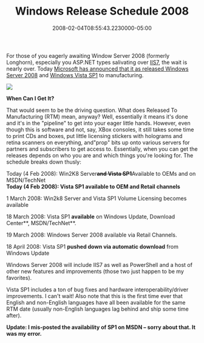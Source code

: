 ﻿---
title: Windows Release Schedule 2008
date: "2008-02-04T08:55:43.2230000-05:00"
description: For those of you eagerly awaiting Window Server 2008 (formerly Longhorn), especially you ASP.NET types salivating over IIS7, the wait is nearly over.
featuredImage: img/windows-release-schedule-2008-featured.png
---

For those of you eagerly awaiting Window Server 2008 (formerly Longhorn), especially you ASP.NET types salivating over [IIS7](http://iis.net/), the wait is nearly over. Today [Microsoft has announced that it as released Windows Server 2008](http://www.microsoft.com/presspass/features/2008/feb08/02-04WS2008.mspx) and [Windows Vista SP1](http://windowsvistablog.com/blogs/windowsvista/archive/2008/02/04/announcing-the-rtm-of-windows-vista-sp1.aspx) to manufacturing.

![](/img/windows.jpg)

**When Can I Get It?**

That would seem to be the driving question. What does Released To Manufacturing (RTM) mean, anyway? Well, essentially it means it's done and it's in the "pipeline" to get into your eager little hands. However, even though this is software and not, say, XBox consoles, it still takes some time to print CDs and boxes, put little licensing stickers with holograms and retina scanners on everything, and"prop" bits up onto various servers for partners and subscribers to get access to. Essentially, when you can get the releases depends on who you are and which things you're looking for. The schedule breaks down thusly:

Today (4 Feb 2008): Win2K8 Server~~**and Vista SP1**~~Available to OEMs and on MSDN/TechNet\
**Today (4 Feb 2008): Vista SP1 available to OEM and Retail channels**

1 March 2008: Win2k8 Server and Vista SP1 Volume Licensing becomes available

18 March 2008: Vista SP1 **available** on Windows Update, Download Center**, MSDN/TechNet**.

19 March 2008: Windows Server 2008 available via Retail Channels.

18 April 2008: Vista SP1 **pushed down via automatic download** from Windows Update



Windows Server 2008 will include IIS7 as well as PowerShell and a host of other new features and improvements (those two just happen to be my favorites).

Vista SP1 includes a ton of bug fixes and hardware interoperability/driver improvements. I can't wait! Also note that this is the first time ever that English and non-English languages have all been available for the same RTM date (usually non-English languages lag behind and ship some time after).

**Update: I mis-posted the availability of SP1 on MSDN – sorry about that. It was my error.**

